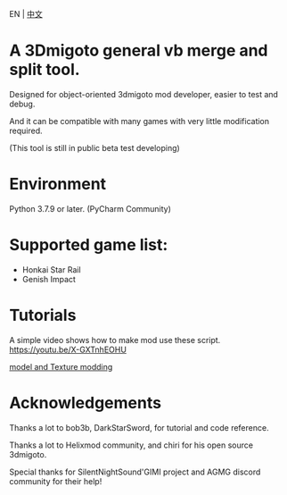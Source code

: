 EN | [中文](README_zh-CN.md)

# A 3Dmigoto general vb merge and split tool.
Designed for object-oriented 3dmigoto mod developer, easier to test and debug.

And it can be compatible with many games with very little modification required.

(This tool is still in public beta test developing)
# Environment
Python 3.7.9 or later.
(PyCharm Community)

# Supported game list:
 - Honkai Star Rail
 - Genish Impact

# Tutorials

A simple video shows how to make mod use these script.
https://youtu.be/X-GXTnhEOHU

[model and Texture modding](Guides/UsageInstructions.md)

# Acknowledgements
Thanks a lot to bob3b, DarkStarSword, for tutorial and code reference.

Thanks a lot to Helixmod community, and chiri for his open source 3dmigoto.

Special thanks for SilentNightSound'GIMI project and AGMG discord community for their help!